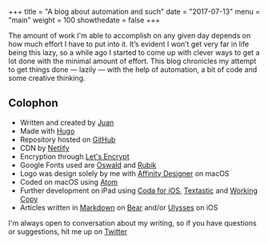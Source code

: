 +++
title = "A blog about automation and such"
date = "2017-07-13"
menu = "main"
weight = 100
showthedate = false
+++
<!-- ![Juan](/img/avatar-2.svg) -->
The amount of work I'm able to accomplish on any given day depends on how much effort I have to put into it. It’s evident I won’t get very far in life being this lazy, so a while ago I started to come up with clever ways to get a lot done with the minimal amount of effort. This blog chronicles my attempt to get things done — lazily — with the help of automation, a bit of code and some creative thinking.

## Colophon
* Written and created by [Juan](https://www.twitter.com/theverylastjuan)
* Made with [Hugo](https://gohugo.io)
* Repository hosted on [GitHub](https://github.com)
* CDN by [Netlify](https://www.netlify.com)
* Encryption through [Let's Encrypt](https://letsencrypt.org)
* Google Fonts used are [Oswald](https://fonts.google.com/specimen/Oswald) and [Rubik](https://fonts.google.com/specimen/Rubik)
* Logo was design solely by me with [Affinity Designer](https://itunes.apple.com/us/app/affinity-designer/id824171161?mt=12) on macOS
* Coded on macOS using [Atom](https://atom.io)
* Further development on iPad using [Coda for iOS](https://itunes.apple.com/us/app/coda/id500906297?mt=8), [Textastic](https://itunes.apple.com/us/app/textastic-code-editor-6/id1049254261?mt=8) and [Working Copy](https://itunes.apple.com/us/app/working-copy-powerful-git-client/id896694807?mt=8)
* Articles written in [Markdown](https://daringfireball.net/projects/markdown/syntax) on [Bear](https://itunes.apple.com/us/app/bear/id1016366447?mt=8) and/or [Ulysses](https://itunes.apple.com/us/app/ulysses-the-ultimate-writing-app/id950335311?mt=8) on iOS


I'm always open to conversation about my writing, so if you have questions or suggestions, hit me up on [Twitter](https://www.twitter.com/theverylastjuan)
